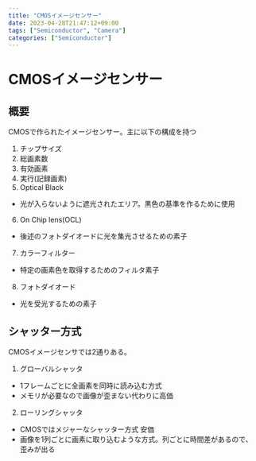 ```yaml
---
title: "CMOSイメージセンサー"
date: 2023-04-28T21:47:12+09:00
tags: ["Semiconductor", "Camera"]
categories: ["Semiconductor"]
---
```

# CMOSイメージセンサー

## 概要

CMOSで作られたイメージセンサー。主に以下の構成を持つ

1. チップサイズ
2. 総画素数
3. 有効画素
4. 実行(記録画素)
5. Optical Black
  - 光が入らないように遮光されたエリア。黒色の基準を作るために使用
6. On Chip lens(OCL)
  - 後述のフォトダイオードに光を集光させるための素子
7. カラーフィルター
  - 特定の画素色を取得するためのフィルタ素子
8. フォトダイオード
  - 光を受光するための素子

## シャッター方式

CMOSイメージセンサでは2通りある。
1. グローバルシャッタ
  - 1フレームごとに全画素を同時に読み込む方式
  - メモリが必要なので画像が歪まない代わりに高価
2. ローリングシャッタ
  - CMOSではメジャーなシャッター方式 安価
  - 画像を1列ごとに画素に取り込むような方式。列ごとに時間差があるので、歪みが出る